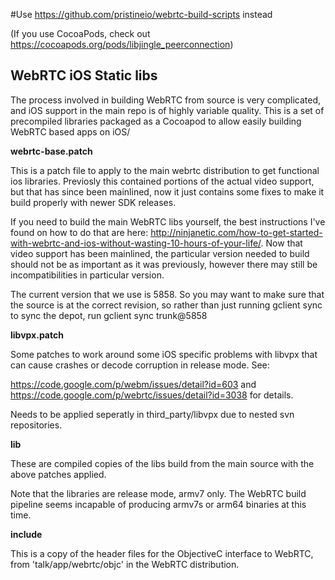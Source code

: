 #Use https://github.com/pristineio/webrtc-build-scripts instead

(If you use CocoaPods, check out https://cocoapods.org/pods/libjingle_peerconnection)

WebRTC iOS Static libs
--------------------------

The process involved in building WebRTC from source is very complicated, and iOS support in the main repo is of highly variable quality. This is a set of precompiled libraries packaged as a Cocoapod to allow easily building WebRTC based apps on iOS/

**webrtc-base.patch**

This is a patch file to apply to the main webrtc distribution to get functional ios libraries. Previosly this contained portions of the actual video support, but that has since been mainlined, now it just contains some fixes to make it build properly with newer SDK releases. 

If you need to build the main WebRTC libs yourself, the best instructions I've found on how to do that are here: http://ninjanetic.com/how-to-get-started-with-webrtc-and-ios-without-wasting-10-hours-of-your-life/. Now that video support has been mainlined, the particular version needed to build should not be as important as it was previously, however there may still be incompatibilities in particular version. 

The current version that we use is 5858. So you may want to make sure that the source is at the correct revision, so rather than just running 
    gclient sync
to sync the depot, run
    gclient sync trunk@5858

**libvpx.patch**

Some patches to work around some iOS specific problems with libvpx that can cause crashes or decode corruption in release mode. See:

https://code.google.com/p/webm/issues/detail?id=603 and https://code.google.com/p/webrtc/issues/detail?id=3038 for details.

Needs to be applied seperatly in third_party/libvpx due to nested svn repositories.

**lib**

These are compiled copies of the libs build from the main source with the above patches applied.

Note that the libraries are release mode, armv7 only. The WebRTC build pipeline seems incapable of producing armv7s or arm64 binaries at this time. 

**include**

This is a copy of the header files for the ObjectiveC interface to WebRTC, from 'talk/app/webrtc/objc' in the WebRTC distribution.
